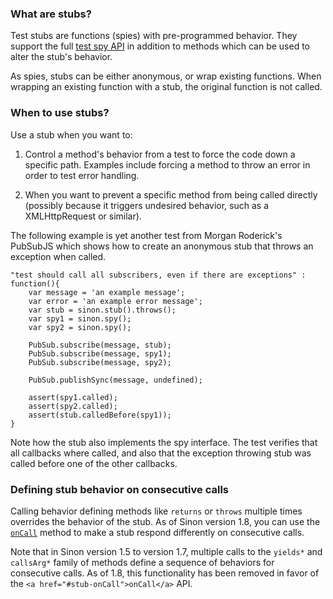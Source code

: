 ### What are stubs?

Test stubs are functions (spies) with pre-programmed behavior. They support the
full <a href="#spies">test spy API</a> in addition to methods which can be used
to alter the stub's behavior.

As spies, stubs can be either anonymous, or wrap existing functions. When
wrapping an existing function with a stub, the original function is not called.

### When to use stubs?

Use a stub when you want to:

1. Control a method's behavior from a test to force the code down a specific
   path. Examples include forcing a method to throw an error in order to test
   error handling.

2. When you want to prevent a specific method from being called directly
   (possibly because it triggers undesired behavior, such as a XMLHttpRequest or
   similar).

The following example is yet another test from Morgan Roderick's PubSubJS which
shows how to create an anonymous stub that throws an exception when called.

<pre class="code-snippet" data-lang="javascript"><code>"test should call all subscribers, even if there are exceptions" : function(){
    var message = 'an example message';
    var error = 'an example error message';
    var stub = sinon.stub().throws();
    var spy1 = sinon.spy();
    var spy2 = sinon.spy();

    PubSub.subscribe(message, stub);
    PubSub.subscribe(message, spy1);
    PubSub.subscribe(message, spy2);

    PubSub.publishSync(message, undefined);

    assert(spy1.called);
    assert(spy2.called);
    assert(stub.calledBefore(spy1));
}</code></pre>

Note how the stub also implements the spy interface. The test verifies that all
callbacks where called, and also that the exception throwing stub was called
before one of the other callbacks.

### Defining stub behavior on consecutive calls

Calling behavior defining methods like `returns` or `throws` multiple times
overrides the behavior of the stub. As of Sinon version 1.8, you can use the
[`onCall`]("#stub-onCall) method to make a stub respond differently on
consecutive calls.

Note that in Sinon version 1.5 to version 1.7, multiple calls to the `yields*`
and `callsArg*` family of methods define a sequence of behaviors for consecutive
calls. As of 1.8, this functionality has been removed in favor of the `<a
href="#stub-onCall">onCall</a>` API.
